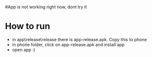#App is not working right now, dont try it
# How to run
- in app\release\release there is app-release.apk. Copy this to phone
- in phone folder, click on app-release.apk and install app
- open app :)
